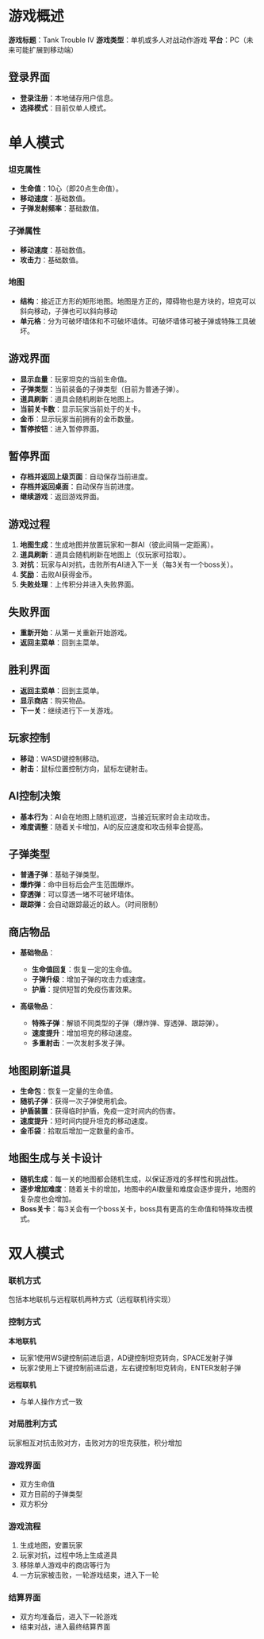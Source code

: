 # 游戏概述

**游戏标题**：Tank Trouble IV 
**游戏类型**：单机或多人对战动作游戏 
**平台**：PC（未来可能扩展到移动端）

## 登录界面

- **登录注册**：本地储存用户信息。
- **选择模式**：目前仅单人模式。

# 单人模式

### 坦克属性

- **生命值**：10心（即20点生命值）。
- **移动速度**：基础数值。
- **子弹发射频率**：基础数值。

### 子弹属性

- **移动速度**：基础数值。
- **攻击力**：基础数值。

### 地图

- **结构**：接近正方形的矩形地图。地图是方正的，障碍物也是方块的，坦克可以斜向移动，子弹也可以斜向移动
- **单元格**：分为可破坏墙体和不可破坏墙体。可破坏墙体可被子弹或特殊工具破坏。

## 游戏界面

- **显示血量**：玩家坦克的当前生命值。
- **子弹类型**：当前装备的子弹类型（目前为普通子弹）。
- **道具刷新**：道具会随机刷新在地图上。
- **当前关卡数**：显示玩家当前处于的关卡。
- **金币**：显示玩家当前拥有的金币数量。
- **暂停按钮**：进入暂停界面。

## 暂停界面

- **存档并返回上级页面**：自动保存当前进度。
- **存档并返回桌面**：自动保存当前进度。
- **继续游戏**：返回游戏界面。

## 游戏过程

1. **地图生成**：生成地图并放置玩家和一群AI（彼此间隔一定距离）。
2. **道具刷新**：道具会随机刷新在地图上（仅玩家可拾取）。
3. **对抗**：玩家与AI对抗，击败所有AI进入下一关（每3关有一个boss关）。
4. **奖励**：击败AI获得金币。
5. **失败处理**：上传积分并进入失败界面。

## 失败界面

- **重新开始**：从第一关重新开始游戏。
- **返回主菜单**：回到主菜单。

## 胜利界面

- **返回主菜单**：回到主菜单。
- **显示商店**：购买物品。
- **下一关**：继续进行下一关游戏。

## 玩家控制

- **移动**：WASD键控制移动。
- **射击**：鼠标位置控制方向，鼠标左键射击。

## AI控制决策

- **基本行为**：AI会在地图上随机巡逻，当接近玩家时会主动攻击。
- **难度调整**：随着关卡增加，AI的反应速度和攻击频率会提高。

## 子弹类型

- **普通子弹**：基础子弹类型。
- **爆炸弹**：命中目标后会产生范围爆炸。
- **穿透弹**：可以穿透一堵不可破坏墙体。
- **跟踪弹**：会自动跟踪最近的敌人。（时间限制）

## 商店物品

- **基础物品**：
  
  - **生命值回复**：恢复一定的生命值。
  - **子弹升级**：增加子弹的攻击力或速度。
  - **护盾**：提供短暂的免疫伤害效果。
- **高级物品**：
  
  - **特殊子弹**：解锁不同类型的子弹（爆炸弹、穿透弹、跟踪弹）。
  - **速度提升**：增加坦克的移动速度。
  - **多重射击**：一次发射多发子弹。

## 地图刷新道具

- **生命包**：恢复一定量的生命值。
- **随机子弹**：获得一次子弹使用机会。
- **护盾装置**：获得临时护盾，免疫一定时间内的伤害。
- **速度提升**：短时间内提升坦克的移动速度。
- **金币袋**：拾取后增加一定数量的金币。

## 地图生成与关卡设计

- **随机生成**：每一关的地图都会随机生成，以保证游戏的多样性和挑战性。
- **逐步增加难度**：随着关卡的增加，地图中的AI数量和难度会逐步提升，地图的复杂度也会增加。
- **Boss关卡**：每3关会有一个boss关卡，boss具有更高的生命值和特殊攻击模式。

# 双人模式

### 联机方式

包括本地联机与远程联机两种方式（远程联机待实现）

### 控制方式

**本地联机**

+ 玩家1使用WS键控制前进后退，AD键控制坦克转向，SPACE发射子弹
+ 玩家2使用上下键控制前进后退，左右键控制坦克转向，ENTER发射子弹

**远程联机**

+ 与单人操作方式一致

### 对局胜利方式

玩家相互对抗击败对方，击败对方的坦克获胜，积分增加

### 游戏界面

+ 双方生命值
+ 双方目前的子弹类型
+ 双方积分

### 游戏流程

1. 生成地图，安置玩家
2. 玩家对抗，过程中场上生成道具
3. 移除单人游戏中的商店等行为
4. 一方玩家被击败，一轮游戏结束，进入下一轮

### 结算界面

+ 双方均准备后，进入下一轮游戏
+ 结束对战，进入最终结算界面
